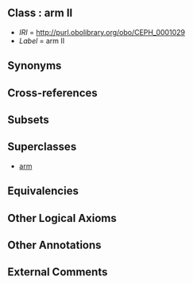 
## Class : arm II

 * *IRI* = http://purl.obolibrary.org/obo/CEPH_0001029
 * *Label* = arm II

## Synonyms


## Cross-references


## Subsets


## Superclasses

 * [arm](../../CEPH/15/CEPH_0000015.md)

## Equivalencies


## Other Logical Axioms


## Other Annotations


## External Comments

